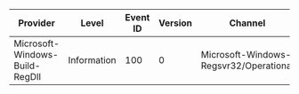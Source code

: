 Provider                        |  Level        |  Event ID  |  Version  |  Channel                                 |  Task  |  Opcode  |  Keyword  |  Message
--------------------------------|---------------|------------|-----------|------------------------------------------|--------|----------|-----------|---------
Microsoft-Windows-Build-RegDll  |  Information  |  100       |  0        |  Microsoft-Windows-Regsvr32/Operational  |        |          |           |